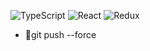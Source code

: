 ![TypeScript](https://img.shields.io/badge/typescript-pink.svg?style=for-the-badge&logo=typescript&logoColor=black) 
![React](https://img.shields.io/badge/react-%23323330.svg?style=for-the-badge&logo=react&logoColor=white) ![Redux](https://img.shields.io/badge/redux-pink.svg?style=for-the-badge&logo=redux&logoColor=black)
- 🔫git push --force
